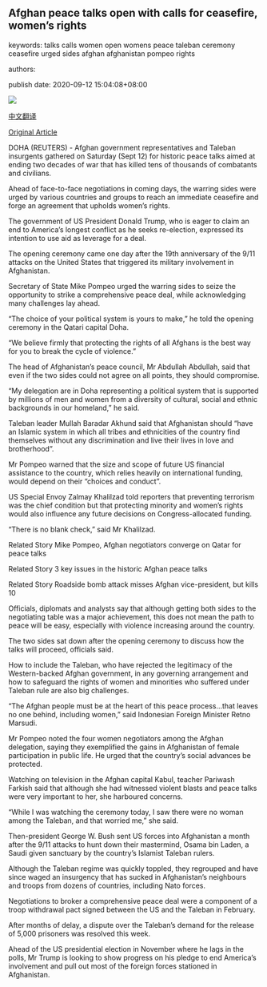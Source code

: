 ## Afghan peace talks open with calls for ceasefire, women’s rights

keywords: talks calls women open womens peace taleban ceremony ceasefire urged sides afghan afghanistan pompeo rights

authors: 

publish date: 2020-09-12 15:04:08+08:00

![](https://www.straitstimes.com/sites/default/files/styles/x_large/public/articles/2020/09/12/tl-taleban-r-120920.jpg?itok=Do-MJ_97)

[中文翻译](Afghan%20peace%20talks%20open%20with%20calls%20for%20ceasefire%2C%20women%E2%80%99s%20rights_zh.md)

[Original Article](https://www.straitstimes.com/world/middle-east/afghan-peace-council-chairman-says-peace-talks-will-allow-misery-in-afghanistan-to)

DOHA (REUTERS) - Afghan government representatives and Taleban insurgents gathered on Saturday (Sept 12) for historic peace talks aimed at ending two decades of war that has killed tens of thousands of combatants and civilians.

Ahead of face-to-face negotiations in coming days, the warring sides were urged by various countries and groups to reach an immediate ceasefire and forge an agreement that upholds women’s rights.

The government of US President Donald Trump, who is eager to claim an end to America’s longest conflict as he seeks re-election, expressed its intention to use aid as leverage for a deal.

The opening ceremony came one day after the 19th anniversary of the 9/11 attacks on the United States that triggered its military involvement in Afghanistan.

Secretary of State Mike Pompeo urged the warring sides to seize the opportunity to strike a comprehensive peace deal, while acknowledging many challenges lay ahead.

“The choice of your political system is yours to make,” he told the opening ceremony in the Qatari capital Doha.

“We believe firmly that protecting the rights of all Afghans is the best way for you to break the cycle of violence.”

The head of Afghanistan’s peace council, Mr Abdullah Abdullah, said that even if the two sides could not agree on all points, they should compromise.

“My delegation are in Doha representing a political system that is supported by millions of men and women from a diversity of cultural, social and ethnic backgrounds in our homeland,” he said.

Taleban leader Mullah Baradar Akhund said that Afghanistan should “have an Islamic system in which all tribes and ethnicities of the country find themselves without any discrimination and live their lives in love and brotherhood”.

Mr Pompeo warned that the size and scope of future US financial assistance to the country, which relies heavily on international funding, would depend on their “choices and conduct”.

US Special Envoy Zalmay Khalilzad told reporters that preventing terrorism was the chief condition but that protecting minority and women’s rights would also influence any future decisions on Congress-allocated funding.

“There is no blank check,” said Mr Khalilzad.

Related Story Mike Pompeo, Afghan negotiators converge on Qatar for peace talks

Related Story 3 key issues in the historic Afghan peace talks

Related Story Roadside bomb attack misses Afghan vice-president, but kills 10

Officials, diplomats and analysts say that although getting both sides to the negotiating table was a major achievement, this does not mean the path to peace will be easy, especially with violence increasing around the country.

The two sides sat down after the opening ceremony to discuss how the talks will proceed, officials said.

How to include the Taleban, who have rejected the legitimacy of the Western-backed Afghan government, in any governing arrangement and how to safeguard the rights of women and minorities who suffered under Taleban rule are also big challenges.

“The Afghan people must be at the heart of this peace process...that leaves no one behind, including women,” said Indonesian Foreign Minister Retno Marsudi.

Mr Pompeo noted the four women negotiators among the Afghan delegation, saying they exemplified the gains in Afghanistan of female participation in public life. He urged that the country’s social advances be protected.

Watching on television in the Afghan capital Kabul, teacher Pariwash Farkish said that although she had witnessed violent blasts and peace talks were very important to her, she harboured concerns.

“While I was watching the ceremony today, I saw there were no woman among the Taleban, and that worried me,” she said.

Then-president George W. Bush sent US forces into Afghanistan a month after the 9/11 attacks to hunt down their mastermind, Osama bin Laden, a Saudi given sanctuary by the country’s Islamist Taleban rulers.

Although the Taleban regime was quickly toppled, they regrouped and have since waged an insurgency that has sucked in Afghanistan’s neighbours and troops from dozens of countries, including Nato forces.

Negotiations to broker a comprehensive peace deal were a component of a troop withdrawal pact signed between the US and the Taleban in February.

After months of delay, a dispute over the Taleban’s demand for the release of 5,000 prisoners was resolved this week.

Ahead of the US presidential election in November where he lags in the polls, Mr Trump is looking to show progress on his pledge to end America’s involvement and pull out most of the foreign forces stationed in Afghanistan.